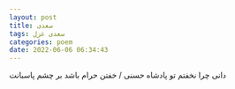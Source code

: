```yaml
---
layout: post
title: سعدی
tags: سعدی غزل
categories: poem
date: 2022-06-06 06:34:43
---
```


دانی چرا نخفتم تو پادشاه حسنی / خفتن حرام باشد بر چشم پاسبانت
